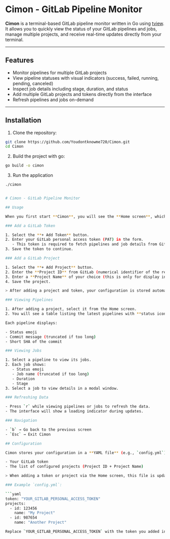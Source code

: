 # Cimon - GitLab Pipeline Monitor

**Cimon** is a terminal-based GitLab pipeline monitor written in Go using [tview](https://github.com/rivo/tview). It allows you to quickly view the status of your GitLab pipelines and jobs, manage multiple projects, and receive real-time updates directly from your terminal.

---

## Features

- Monitor pipelines for multiple GitLab projects
- View pipeline statuses with visual indicators (success, failed, running, pending, canceled)
- Inspect job details including stage, duration, and status
- Add multiple GitLab projects and tokens directly from the interface
- Refresh pipelines and jobs on-demand

---

## Installation

1. Clone the repository:

```bash
git clone https://github.com/Youdontknowme720/Cimon.git
cd Cimon
```

2. Build the project with go:
```bash
go build -o cimon

```
3. Run the application

```bash
./cimon

```
```bash

# Cimon - GitLab Pipeline Monitor

## Usage

When you first start **Cimon**, you will see the **Home screen**, which lists your configured GitLab projects. From here, you can:

### Add a GitLab Token

1. Select the **+ Add Token** button.
2. Enter your GitLab personal access token (PAT) in the form.
   - This token is required to fetch pipelines and job details from GitLab.
3. Save the token to continue.

### Add a GitLab Project

1. Select the **+ Add Project** button.
2. Enter the **Project ID** from GitLab (numerical identifier of the repository).
3. Enter a **Project Name** of your choice (this is only for display in Cimon).
4. Save the project.

> After adding a project and token, your configuration is stored automatically.

### Viewing Pipelines

1. After adding a project, select it from the Home screen.
2. You will see a table listing the latest pipelines with **status icons**.

Each pipeline displays:

- Status emoji
- Commit message (truncated if too long)
- Short SHA of the commit

### Viewing Jobs

1. Select a pipeline to view its jobs.
2. Each job shows:
   - Status emoji
   - Job name (truncated if too long)
   - Duration
   - Stage
3. Select a job to view details in a modal window.

### Refreshing Data

- Press `r` while viewing pipelines or jobs to refresh the data.
- The interface will show a loading indicator during updates.

### Navigation

- `b` → Go back to the previous screen  
- `Esc` → Exit Cimon

## Configuration

Cimon stores your configuration in a **YAML file** (e.g., `config.yml`) located in the application folder. The configuration contains:

- Your GitLab token
- The list of configured projects (Project ID + Project Name)

> When adding a token or project via the Home screen, this file is updated automatically.

### Example `config.yml`:

```yaml
token: "YOUR_GITLAB_PERSONAL_ACCESS_TOKEN"
projects:
  - id: 123456
    name: "My Project"
  - id: 987654
    name: "Another Project"

Replace `YOUR_GITLAB_PERSONAL_ACCESS_TOKEN` with the token you added in the app. The project IDs are numerical GitLab repository identifiers, and the names can be any descriptive string you like.

